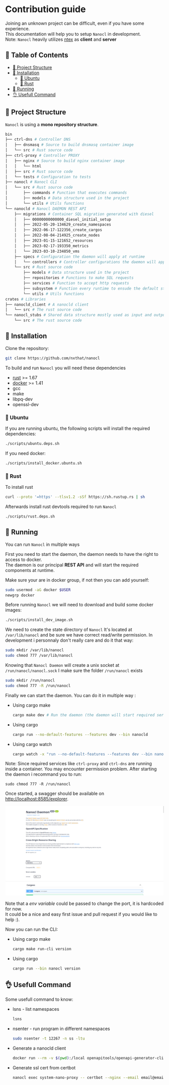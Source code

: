 # Contribution guide

Joining an unknown project can be difficult, even if you have some experience.<br />
This documentation will help you to setup `Nanocl` in development.<br />
Note: `Nanocl` heavily utilizes [ntex](https://ntex.rs) as **client** and **server**


## 📙 Table of Contents

* [📁 Project Structure](#-project-structure)
* [💾 Installation](#-installation)
  * [🐧 Ubuntu](#-ubuntu)
  * [🦀 Rust](#-rust)
* [🏃 Running](#-running)
* [👌 Usefull Command](#-usefull-command)


## 📁 Project Structure

`Nanocl` is using a **mono repository structure**.<br />

```sh
bin
├── ctrl-dns # Controller DNS
│   ├── dnsmasq # Source to build dnsmasq container image
│   └── src # Rust source code
├── ctrl-proxy # Controller PROXY
│   ├── nginx # Source to build nginx container image
│   │   └── html
│   ├── src # Rust source code
│   └── tests # Configuration to tests
├── nanocl # Nanocl CLI
│   └── src # Rust source code
│       ├── commands # Function that executes commands
│       ├── models # Data structure used in the project
│       └── utils # Utils functions
└── nanocld # Nanocl DAEMON REST API
    ├── migrations # Container SQL migration generated with diesel
    │   ├── 00000000000000_diesel_initial_setup
    │   ├── 2022-05-20-134629_create_namespaces
    │   ├── 2022-06-17-122356_create_cargos
    │   ├── 2022-08-04-214925_create_nodes
    │   ├── 2023-01-15-121652_resources
    │   ├── 2023-02-17-193350_metrics
    │   └── 2023-03-10-234850_vms
    ├── specs # Configuration the daemon will apply at runtime
    │   └── controllers # Controller configurations the daemon will apply at runtime
    └── src # Rust source code
        ├── models # Data structure used in the project
        ├── repositories # Functions to make SQL requests
        ├── services # Function to accept http requests
        ├── subsystem # Function every runtime to ensude the default state is setup
        └── utils # Utils functions
crates # Libraries
├── nanocld_client # A nanocld client
│   └── src # The rust source code
└── nanocl_stubs # Shared data structure mostly used as input and output of out DAEMON
    └── src # The rust source code
```


## 💾 Installation

Clone the repository:

```sh
git clone https://github.com/nxthat/nanocl
```

To build and run `Nanocl` you will need these dependencies

* [rust](https://www.rust-lang.org) >= 1.67
* [docker](https://www.docker.com) >= 1.41
* gcc
* make
* libpq-dev
* openssl-dev


### 🐧 Ubuntu

If you are running ubuntu, the following scripts will install the required dependencies:

```sh
./scripts/ubuntu.deps.sh
```

If you need docker:

```sh
./scripts/install_docker.ubuntu.sh
```


### 🦀 Rust

To install rust

```sh
curl --proto '=https' --tlsv1.2 -sSf https://sh.rustup.rs | sh
```

Afterwards install rust devtools required to run `Nanocl`

```sh
./scripts/rust.deps.sh
```


## 🏃 Running

You can run `Nanocl` in multiple ways

First you need to start the daemon, the daemon needs to have the right to access to docker.<br />
The daemon is our principal **REST API** and will start the required components at runtime.

Make sure your are in docker group, if not then you can add yourself:

```sh
sudo usermod -aG docker $USER
newgrp docker
```

Before running `Nanocl` we will need to download and build some docker images:

```sh
./scripts/install_dev_image.sh
```

We need to create the state directory of `Nanocl`
It's located at `/var/lib/nanocl` and be sure we have correct read/write permission.
In development i personnaly don't really care and do it that way:

```sh
sudo mkdir /var/lib/nanocl
sudo chmod 777 /var/lib/nanocl
```

Knowing that `Nanocl Daemon` will create a unix socket at `/run/nanocl/nanocl.sock`
I make sure the folder `/run/nanocl` exists

```sh
sudo mkdir /run/nanocl
sudo chmod 777 -R /run/nanocl
```

Finally we can start the daemon.
You can do it in multiple way :

* Using cargo make

  ```sh
  cargo make dev # Run the daemon (the daemon will start required services)
  ```

* Using cargo

  ```sh
  cargo run --no-default-features --features dev --bin nanocld
  ```

* Using cargo watch

  ```sh
  cargo watch -x "run --no-default-features --features dev --bin nanocld"
  ```


Note: Since required services like `ctrl-proxy` and `ctrl-dns` are running inside a container.
You may encounter permission problem.
After starting the daemon i recommand you to run:

```
sudo chmod 777 -R /run/nanocl
```

Once started, a swagger should be available on [http://localhost:8585/explorer](http://localhost:8585/explorer).


<div align="center">
  <img src="./doc/swagger.png" />
</div>


Note that a *env variable* could be passed to change the port, it is hardcoded for now.<br />
It could be a nice and easy first issue and pull request if you would like to help :).


Now you can run the CLI:

* Using cargo make

  ```sh
  cargo make run-cli version
  ```

* Using cargo

  ```sh
  cargo run --bin nanocl version
  ```

## 👌 Usefull Command

Some usefull command to know:


* lsns - list namespaces
  ```sh
  lsns
  ```

* nsenter - run program in different namespaces
  ```sh
  sudo nsenter -t 12267 -n ss -ltu
  ```

* Generate a nanocld client
  ```sh
  docker run --rm -v $(pwd):/local openapitools/openapi-generator-cli generate -g rust -i /local/specs/v1/swagger.json -o /local/client
  ```

* Generate ssl cert from certbot
  ```sh
  nanocl exec system-nano-proxy -- certbot --nginx --email email@email.com --agree-tos -d your-domain.com
  ```
